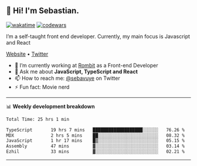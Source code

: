 ## 👋 Hi! I'm Sebastian.

[![wakatime](https://wakatime.com/badge/user/df0036c6-328a-4a39-be9b-e49417ed22a1.svg)](https://wakatime.com/@df0036c6-328a-4a39-be9b-e49417ed22a1)
[![codewars](https://www.codewars.com/users/sebavuye/badges/small)](https://www.codewars.com/users/sebavuye)

I’m a self-taught front end developer. Currently, my main focus is Javascript and React

[Website](https://sebastianvuye.be) • [Twitter](https://twitter.com/sebavuye)

- 🔭 I’m currently working at [Rombit](https://rombit.com/) as a Front-end Developer
- 💬 Ask me about **JavaScript, TypeScript and React**
- 📫 How to reach me: [@sebavuye](https://twitter.com/sebavuye) on Twitter
- ⚡ Fun fact: Movie nerd

-------

📊 **Weekly development breakdown**

<!--START_SECTION:waka-->

```txt
Total Time: 25 hrs 1 min

TypeScript       19 hrs 7 mins   ███████████████████░░░░░░   76.26 %
MDX              2 hrs 5 mins    ██░░░░░░░░░░░░░░░░░░░░░░░   08.32 %
JavaScript       1 hr 17 mins    █▒░░░░░░░░░░░░░░░░░░░░░░░   05.15 %
Assembly         47 mins         ▓░░░░░░░░░░░░░░░░░░░░░░░░   03.14 %
Ezhil            33 mins         ▓░░░░░░░░░░░░░░░░░░░░░░░░   02.21 %
```

<!--END_SECTION:waka-->
-------

